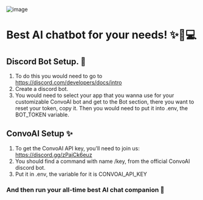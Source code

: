 ![image](https://github.com/Diboxa/ConvoAI-Companion/assets/154600041/4f48a373-8b3d-4f8e-aed9-7bffe6de2266)
# Best AI chatbot for your needs! ✨🤖💻
## Discord Bot Setup. 🤖
1. To do this you would need to go to https://discord.com/developers/docs/intro
2. Create a discord bot.
3. You would need to select your app that you wanna use for your customizable ConvoAI bot and get to the Bot section, there you want to reset your token, copy it. Then you would need to put it into .env, the BOT_TOKEN variable.
## ConvoAI Setup ✨
1. To get the ConvoAI API key, you'll need to join us: https://discord.gg/zPajCk6euz
2. You should find a command with name /key, from the official ConvoAI discord bot.
3. Put it in .env, the variable for it is CONVOAI_API_KEY
### And then run your all-time best AI chat companion 👑
